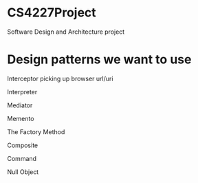 # CS4227Project
Software Design and Architecture project

# Design patterns we want to use

Interceptor 
  picking up browser
  url/uri

Interpreter

Mediator

Memento

The Factory Method

Composite

Command

Null Object

